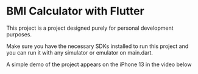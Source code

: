 # BMI Calculator with Flutter

This project is a project designed purely for personal development purposes.

Make sure you have the necessary SDKs installed to run this project and you can run it with any simulator or emulator on main.dart.

A simple demo of the project appears on the iPhone 13 in the video below

